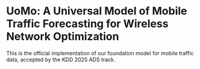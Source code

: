 # UoMo: A Universal Model of Mobile Traffic Forecasting for Wireless Network Optimization
This is the official implementation of our foundation model for mobile traffic data, accepted by the KDD 2025 ADS track.
